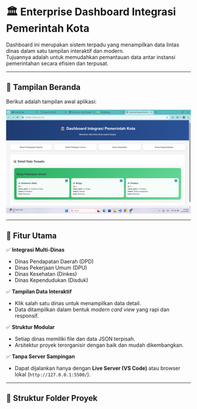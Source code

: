 # 🏛️ Enterprise Dashboard Integrasi Pemerintah Kota

Dashboard ini merupakan sistem terpadu yang menampilkan data lintas dinas dalam satu tampilan interaktif dan modern.  
Tujuannya adalah untuk memudahkan pemantauan data antar instansi pemerintahan secara efisien dan terpusat.

---

## 📸 Tampilan Beranda
Berikut adalah tampilan awal aplikasi:

![Tampilan Beranda](media-1.png)

---

## 🚀 Fitur Utama

✅ **Integrasi Multi-Dinas**
- Dinas Pendapatan Daerah (DPD)
- Dinas Pekerjaan Umum (DPU)
- Dinas Kesehatan (Dinkes)
- Dinas Kependudukan (Disduk)

✅ **Tampilan Data Interaktif**
- Klik salah satu dinas untuk menampilkan data detail.
- Data ditampilkan dalam bentuk *modern card view* yang rapi dan responsif.

✅ **Struktur Modular**
- Setiap dinas memiliki file dan data JSON terpisah.
- Arsitektur proyek terorganisir dengan baik dan mudah dikembangkan.

✅ **Tanpa Server Sampingan**
- Dapat dijalankan hanya dengan **Live Server (VS Code)** atau browser lokal (`http://127.0.0.1:5500/`).

---

## 📂 Struktur Folder Proyek

